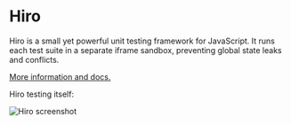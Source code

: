 Hiro
=======

Hiro is a small yet powerful unit testing framework for JavaScript. It runs each test suite in a separate iframe sandbox, preventing global state leaks and conflicts.

[More information and docs.](http://hirojs.com/)

Hiro testing itself:

![Hiro screenshot](http://hirojs.com/hiro-screenshot.png)


